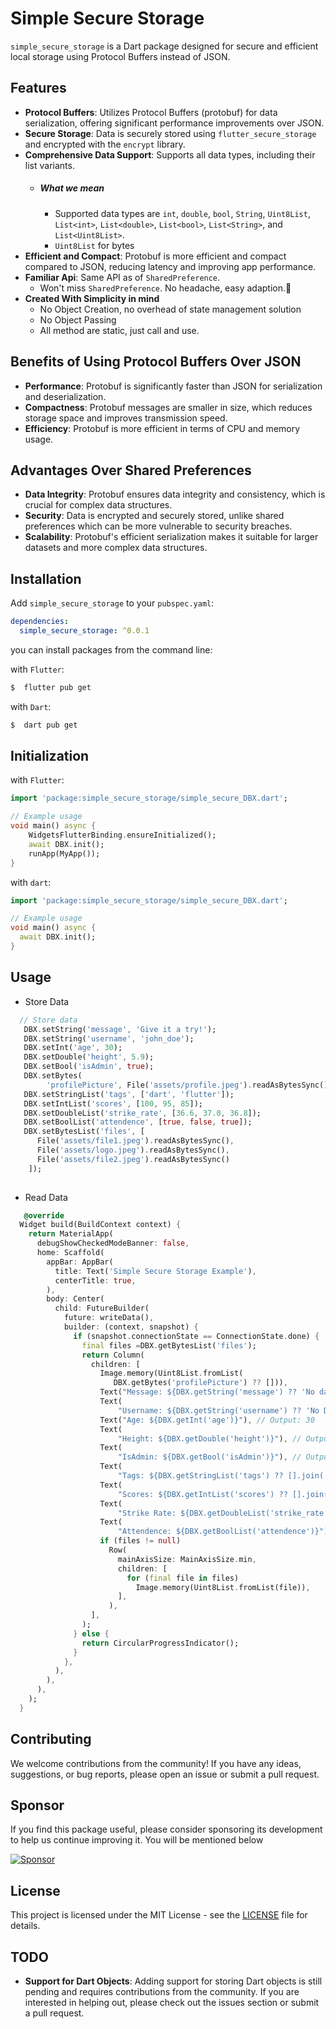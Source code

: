 # Simple Secure Storage

`simple_secure_storage` is a Dart package designed for secure and efficient local storage using Protocol Buffers instead of JSON.

## Features

- **Protocol Buffers**: Utilizes Protocol Buffers (protobuf) for data serialization, offering significant performance improvements over JSON.
- **Secure Storage**: Data is securely stored using `flutter_secure_storage` and encrypted with the `encrypt` library.
- **Comprehensive Data Support**: Supports all data types, including their list variants.
  - ##### What we mean
    - Supported data types are `int`, `double`, `bool`, `String`, `Uint8List`, `List<int>`, `List<double>`, `List<bool>`, `List<String>`, and `List<Uint8List>`.
    - `Uint8List` for bytes 
- **Efficient and Compact**: Protobuf is more efficient and compact compared to JSON, reducing latency and improving app performance.
- **Familiar Api**: Same API as of `SharedPreference`.
    - Won't miss `SharedPreference`. No headache, easy adaption.🚀 
- **Created With Simplicity in mind**
    - No Object Creation, no overhead of state management solution
    - No Object Passing
    - All method are static, just call and use.

## Benefits of Using Protocol Buffers Over JSON

- **Performance**: Protobuf is significantly faster than JSON for serialization and deserialization.
- **Compactness**: Protobuf messages are smaller in size, which reduces storage space and improves transmission speed.
- **Efficiency**: Protobuf is more efficient in terms of CPU and memory usage.
                    
## Advantages Over Shared Preferences

- **Data Integrity**: Protobuf ensures data integrity and consistency, which is crucial for complex data structures.
- **Security**: Data is encrypted and securely stored, unlike shared preferences which can be more vulnerable to security breaches.
- **Scalability**: Protobuf's efficient serialization makes it suitable for larger datasets and more complex data structures.

## Installation

Add `simple_secure_storage` to your `pubspec.yaml`:

```yaml
dependencies:
  simple_secure_storage: ^0.0.1
```
you can install packages from the command line:

with `Flutter`:

```bash
$  flutter pub get
```
with `Dart`:

```bash
$  dart pub get
```

## Initialization

with `Flutter`:

```dart
import 'package:simple_secure_storage/simple_secure_DBX.dart';

// Example usage
void main() async {
    WidgetsFlutterBinding.ensureInitialized();
    await DBX.init();
    runApp(MyApp());
}
```

with `dart`:

```dart
import 'package:simple_secure_storage/simple_secure_DBX.dart';

// Example usage
void main() async {
  await DBX.init();
}
```

## Usage

- Store Data
```dart
  // Store data
   DBX.setString('message', 'Give it a try!');
   DBX.setString('username', 'john_doe');
   DBX.setInt('age', 30);
   DBX.setDouble('height', 5.9);
   DBX.setBool('isAdmin', true);
   DBX.setBytes(
        'profilePicture', File('assets/profile.jpeg').readAsBytesSync());
   DBX.setStringList('tags', ['dart', 'flutter']);
   DBX.setIntList('scores', [100, 95, 85]);
   DBX.setDoubleList('strike_rate', [36.6, 37.0, 36.8]);
   DBX.setBoolList('attendence', [true, false, true]);
   DBX.setBytesList('files', [
      File('assets/file1.jpeg').readAsBytesSync(),
      File('assets/logo.jpeg').readAsBytesSync(),
      File('assets/file2.jpeg').readAsBytesSync()
    ]);
 
```
- Read Data
```dart
   @override
  Widget build(BuildContext context) {
    return MaterialApp(
      debugShowCheckedModeBanner: false,
      home: Scaffold(
        appBar: AppBar(
          title: Text('Simple Secure Storage Example'),
          centerTitle: true,
        ),
        body: Center(
          child: FutureBuilder(
            future: writeData(),
            builder: (context, snapshot) {
              if (snapshot.connectionState == ConnectionState.done) {
                final files =DBX.getBytesList('files');
                return Column(
                  children: [
                    Image.memory(Uint8List.fromList(
                       DBX.getBytes('profilePicture') ?? [])),
                    Text("Message: ${DBX.getString('message') ?? 'No data'}"),
                    Text(
                        "Username: ${DBX.getString('username') ?? 'No Data'}"), // Output: john_doe
                    Text("Age: ${DBX.getInt('age')}"), // Output: 30
                    Text(
                        "Height: ${DBX.getDouble('height')}"), // Output: 5.9
                    Text(
                        "IsAdmin: ${DBX.getBool('isAdmin')}"), // Output: true
                    Text(
                        "Tags: ${DBX.getStringList('tags') ?? [].join(',')}"), // Output: [dart, flutter]
                    Text(
                        "Scores: ${DBX.getIntList('scores') ?? [].join(',')}"), // Output: [100, 95, 85]
                    Text(
                        "Strike Rate: ${DBX.getDoubleList('strike_rate')}"), // Output: [36.6, 37.0, 36.8]
                    Text(
                        "Attendence: ${DBX.getBoolList('attendence')}"), // Output: [true, false, true]
                    if (files != null)
                      Row(
                        mainAxisSize: MainAxisSize.min,
                        children: [
                          for (final file in files)
                            Image.memory(Uint8List.fromList(file)),
                        ],
                      ),
                  ],
                );
              } else {
                return CircularProgressIndicator();
              }
            },
          ),
        ),
      ),
    );
  }

```

## Contributing

We welcome contributions from the community! If you have any ideas, suggestions, or bug reports, please open an issue or submit a pull request.

## Sponsor

If you find this package useful, please consider sponsoring its development to help us continue improving it. You will be mentioned below

[![Sponsor](https://img.shields.io/badge/Sponsor-❤-red)]()
<!-- (https://github.com/sponsors/yourusername) -->

## License

This project is licensed under the MIT License - see the [LICENSE](LICENSE) file for details.

## TODO

- **Support for Dart Objects**: Adding support for storing Dart objects is still pending and requires contributions from the community. If you are interested in helping out, please check out the issues section or submit a pull request.

